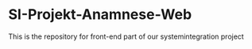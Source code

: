 # SI-Projekt-Anamnese-Web

This is the repository for front-end part of our systemintegration project
